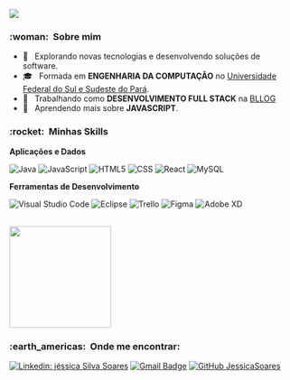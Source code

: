 
![](https://komarev.com/ghpvc/?username=VanessaSwerts&color=006bed)

<h3> :woman: &nbsp;Sobre mim </h3>

- 🤔 &nbsp; Explorando novas tecnologias e desenvolvendo soluções de software.
- 🎓 &nbsp; Formada em **ENGENHARIA DA COMPUTAÇÃO** no <a href="link da sua faculdade">Universidade Federal do Sul e Sudeste do Pará</a>.
- 💼 &nbsp; Trabalhando como **DESENVOLVIMENTO FULL STACK** na <a href="LINK DA EMPRESA">BLLOG</a>
- 🌱 &nbsp; Aprendendo mais sobre **JAVASCRIPT**.

<h3> :rocket: &nbsp;Minhas Skills </h3>

**Aplicações e Dados**

  ![Java](https://img.shields.io/badge/-Java-333333?style=flat&logo=Java&logoColor=007396)
  ![JavaScript](https://img.shields.io/badge/-JavaScript-333333?style=flat&logo=javascript)
  ![HTML5](https://img.shields.io/badge/-HTML5-333333?style=flat&logo=HTML5)
  ![CSS](https://img.shields.io/badge/-CSS-333333?style=flat&logo=CSS3&logoColor=1572B6)
  ![React](https://img.shields.io/badge/-React-333333?style=flat&logo=react)
  ![MySQL](https://img.shields.io/badge/-MySQL-333333?style=flat&logo=mysql)

**Ferramentas de Desenvolvimento**

  ![Visual Studio Code](https://img.shields.io/badge/-Visual%20Studio%20Code-333333?style=flat&logo=visual-studio-code&logoColor=007ACC)
  ![Eclipse](https://img.shields.io/badge/-Eclipse-333333?style=flat&logo=eclipse-ide&logoColor=2C2255)
  ![Trello](https://img.shields.io/badge/-Trello-333333?style=flat&logo=trello&logoColor=007ACC)
  ![Figma](https://img.shields.io/badge/-Figma-333333?style=flat&logo=figma&logoColor=007ACC)
  ![Adobe XD](https://img.shields.io/badge/-Adobe%20XD-333333?style=flat&logo=adobe-xd&logoColor=007ACC)

<br/>

<a href="https://github.com/JessicaSoares">
  <img height="180em" src="https://github-readme-stats.vercel.app/api?username=VanessaSwerts&theme=dracula&show_icons=true" />
</a>

<br/>

<h3> :earth_americas: &nbsp;Onde me encontrar: </h3> 

[![Linkedin: jéssica Silva Soares](https://img.shields.io/badge/-USERNAME-blue?style=flat-square&logo=Linkedin&logoColor=white&link=https://www.linkedin.com/in/j%C3%A9ssica-silva-soares-5ba92194)](https://www.linkedin.com/in/j%C3%A9ssica-silva-soares-5ba92194/)
[![Gmail Badge](https://img.shields.io/badge/-jessicassoarez@gmail.com-006bed?style=flat-square&logo=Gmail&logoColor=white&link=mailto:jessicassoarez@gmail.com)](mailto:jessicassoarez@gmail.com)
[![GitHub JessicaSoares]( https://img.shields.io/github/followers/VanessaSwerts?label=follow&style=social)](https://github.com/JessicaSoares)
